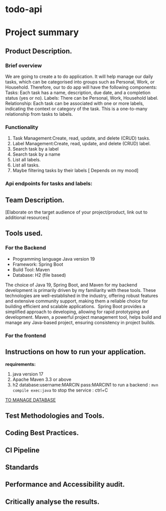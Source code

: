 # todo-api







# Project summary
## Product Description.
### Brief overview
We are going to create a to do application. It will help manage our daily tasks, which can be categorised into groups such as Personal, Work, or Household.
Therefore, our to do app will have the following components:
Tasks: Each task has a name, description, due date, and a completion status (yes or no).
Labels: There can be Personal, Work, Household label.
Relationship: Each task can be associated with one or more labels, indicating the context or category of the task. This is a one-to-many relationship from tasks to labels.

### Functionality
1. Task Management:Create, read, update, and delete (CRUD) tasks.
2. Label Management:Create, read, update, and delete (CRUD) label.
3. Search task by a label
4. Search task by a name
5. List all labels.
6. List all tasks.
7. Maybe filtering tasks by their labels [ Depends on my mood]

### Api endpoints for tasks and labels:



## Team Description.
[Elaborate on the target audience of your project/product, link out to additional resources]
## Tools used.
### For the Backend 
- Programming language Java version 19
- Framework: Spring Boot
- Build Tool: Maven
- Database: H2 (file based)

The choice of Java 19, Spring Boot, and Maven for my backend development is primarily driven by my familiarity with these tools. These technologies are well-established in the industry, offering robust features and extensive community support, making them a reliable choice for building efficient and scalable applications.  Spring Boot provides a simplified approach to developing, allowing for rapid prototyping and development. Maven, a powerful project management tool, helps build and manage any Java-based project, ensuring consistency in project builds.

### For the frontend
## Instructions on how to run your application.
__requirements:__
1.   java version 17
2.  Apache Maven 3.3 or above
3. h2 database:username:MARCIN pass:MARCIN1
to run a backend :
`mvn compile exec:java`
to stop the service : ctrl+C

[TO MANAGE DATABASE](http://localhost:8091/h2-console)



## Test Methodologies and Tools.

## Coding Best Practices.

## CI Pipeline

## Standards

## Performance and Accessibility audit.

## Critically analyse the results.


